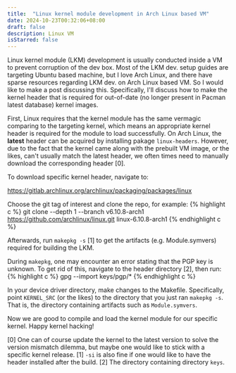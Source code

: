 ```yaml
---
title:  "Linux kernel module development in Arch Linux based VM"
date: 2024-10-23T00:32:06+08:00
draft: false
description: Linux VM
isStarred: false
---
```


Linux kernel module (LKM) development is usually conducted inside a VM to prevent corruption of the dev box. Most of the LKM dev. setup guides are targeting Ubuntu based machine, but I love Arch Linux, and there have sparse resources regarding LKM dev. on Arch Linux based VM. So I would like to make a post discussing this. Specifically, I'll discuss how to make the kernel header that is required for out-of-date (no longer present in Pacman latest database) kernel images.

First, Linux requires that the kernel module has the same vermagic comparing to the targeting kernel, which means an appropriate kernel header is required for the module to load successfully. On Arch Linux, the **latest** header can be acquired by installing pakage `linux-headers`. However, due to the fact that the kernel came along with the prebuilt VM image, or the likes, can't usually match the latest header, we often times need to manually download the corresponding header [0].

To download specific kernel header, navigate to:

https://gitlab.archlinux.org/archlinux/packaging/packages/linux

Choose the git tag of interest and clone the repo, for example:
{% highlight c %}
git clone --depth 1 --branch v6.10.8-arch1 https://github.com/archlinux/linux.git linux-6.10.8-arch1
{% endhighlight c %}

Afterwards, run `makepkg -s` [1] to get the artifacts (e.g. Module.symvers) required for building the LKM.

During `makepkg`, one may encounter an error stating that the PGP key is unknown. To get rid of this, navigate to the header directory [2], then run:
{% highlight c %}
gpg --import keys/pgp/*
{% endhighlight c %}

In your device driver directory, make changes to the Makefile. Specifically, point `KERNEL_SRC` (or the likes) to the directory that you just ran `makepkg -s`. That is, the directory containing artifacts such as `Module.symvers`.

Now we are good to compile and load the kernel module for our specific kernel. Happy kernel hacking!

[0] One can of course update the kernel to the latest version to solve the version mismatch dilemma, but maybe one would like to stick with a specific kernel release.
[1] `-si` is also fine if one would like to have the header installed after the build.
[2] The directory containing directory `keys`.
